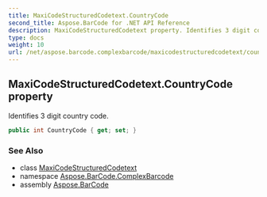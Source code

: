 ```yaml
---
title: MaxiCodeStructuredCodetext.CountryCode
second_title: Aspose.BarCode for .NET API Reference
description: MaxiCodeStructuredCodetext property. Identifies 3 digit country code
type: docs
weight: 10
url: /net/aspose.barcode.complexbarcode/maxicodestructuredcodetext/countrycode/
---
```

## MaxiCodeStructuredCodetext.CountryCode property

Identifies 3 digit country code.

```csharp
public int CountryCode { get; set; }
```

### See Also

* class [MaxiCodeStructuredCodetext](../)
* namespace [Aspose.BarCode.ComplexBarcode](../../../aspose.barcode.complexbarcode/)
* assembly [Aspose.BarCode](../../../)


